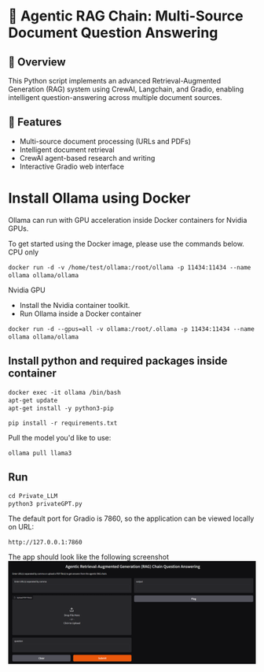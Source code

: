 # 🤖 Agentic RAG Chain: Multi-Source Document Question Answering

## 📘 Overview

This Python script implements an advanced Retrieval-Augmented Generation (RAG) system using CrewAI, Langchain, and Gradio, enabling intelligent question-answering across multiple document sources.

## 🌟 Features

- Multi-source document processing (URLs and PDFs)
- Intelligent document retrieval
- CrewAI agent-based research and writing
- Interactive Gradio web interface

# Install Ollama using Docker

Ollama can run with GPU acceleration inside Docker containers for Nvidia GPUs.

To get started using the Docker image, please use the commands below.
CPU only

``` 
docker run -d -v /home/test/ollama:/root/ollama -p 11434:11434 --name ollama ollama/ollama
```
Nvidia GPU

- Install the Nvidia container toolkit.
- Run Ollama inside a Docker container

```
docker run -d --gpus=all -v ollama:/root/.ollama -p 11434:11434 --name ollama ollama/ollama
```

## Install python and required packages inside container
```
docker exec -it ollama /bin/bash
apt-get update
apt-get install -y python3-pip
```

```
pip install -r requirements.txt
```
Pull the model you'd like to use:

```
ollama pull llama3
```
## Run

```
cd Private_LLM
python3 privateGPT.py
```

The default port for Gradio is 7860, so the application can be viewed locally on URL:

```
http://127.0.0.1:7860
```

The app should look like the following screenshot 
![Gradio-RAG-app](images/gradio_RAG_app_image.PNG)